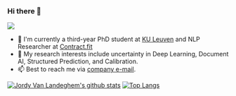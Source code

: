 ### Hi there 👋

<!--
**Jordy-VL/Jordy-VL** is a ✨ _special_ ✨ repository because its `README.md` (this file) appears on your GitHub profile.

Here are some ideas to get you started:

- 🔭 I’m currently working on ...
- 🌱 I’m currently learning ...
- 👯 I’m looking to collaborate on ...
- 🤔 I’m looking for help with ...
- 💬 Ask me about ...
- 📫 How to reach me: ...
- 😄 Pronouns: ...
- ⚡ Fun fact: ...
-->

![](https://komarev.com/ghpvc/?username=Jordy-VL)


- 🔭 I'm currently a third-year PhD student at [KU Leuven](https://liir.cs.kuleuven.be/) and NLP Researcher at [Contract.fit](www.contract.fit)
- 🌱 My research interests include uncertainty in Deep Learning, Document AI, Structured Prediction, and Calibration.
- 📫 Best to reach me via [company e-mail](mailto:firstname@contract.fit).

[![Jordy Van Landeghem's github stats](https://github-readme-stats.vercel.app/api?username=Jordy-VL&hide=issues&show_icons=true)](https://github.com/Jordy-VL)
[![Top Langs](https://github-readme-stats.vercel.app/api/top-langs/?username=Jordy-VL&layout=compact)](https://github.com/Jordy-VL)
